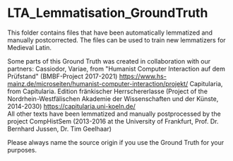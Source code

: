 # LTA_Lemmatisation_GroundTruth
This folder contains files that have been automatically lemmatized and manually postcorrected. The files can be used to train new lemmatizers for Medieval Latin.


Some parts of this Ground Truth was created in collaboration with our partners: 
Cassiodor, Variae, from "Humanist Computer Interaction auf dem Prüfstand" (BMBF-Project 2017-2021) https://www.hs-mainz.de/microseiten/humanist-computer-interaction/projekt/
Capitularia, from Capitularia. Edition fränkischer Herrschererlasse (Project of the Nordrhein-Westfälischen Akademie der Wissenschaften und der Künste, 2014-2030) https://capitularia.uni-koeln.de/  
All other texts have been lemmatized and manually postprocessed by the project CompHistSem (2013-2016 at the University of Frankfurt, Prof. Dr. Bernhard Jussen, Dr. Tim Geelhaar)

Please always name the source origin if you use the Ground Truth for your purposes.
